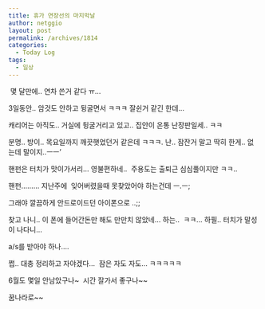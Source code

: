 ```yaml
---
title: 휴가 연장선의 마지막날
author: netggio
layout: post
permalink: /archives/1814
categories:
  - Today Log
tags:
  - 일상
---
```

&nbsp;몇 달만에.. 연차 쓴거 같다 ㅠ&#8230;&nbsp; 

3일동안.. 암것도 안하고 뒹굴면서 ㅋㅋㅋ 잘쉰거 같긴 한데&#8230;

캐리어는 아직도.. 거실에 뒹굴거리고 있고.. 집안이 온통 난장판일세.. ㅋㅋ

분명.. 방이.. 목요일까지 깨끗햇었던거 같은데 ㅋㅋㅋ. 난.. 잠잔거 말고 딱히 한게.. 없는데 말이지..ㅡㅡ&#8217;

핸펀은 터치가 맛이가서리&#8230; 영불편하네..&nbsp; 주용도는 출퇴근 심심풀이지만 ㅋㅋ..

핸펀&#8230;&#8230;&#8230; 지난주에&nbsp; 잊어버렸을때 못찾았어야 하는건데 ㅡ.ㅡ;

그래야 깔끔하게 안드로이드던 아이폰으로 ..;;

찾고 나니.. 이 폰에 들어간돈만 해도 만만치 않았네&#8230; 하는..&nbsp; ㅋㅋ&#8230; 하필.. 터치가 말성이 나다니&#8230;

a/s를 받아야 하나&#8230;. 

쩝.. 대충 정리하고 자야겠다&#8230;&nbsp; 잠은 자도 자도&#8230; ㅋㅋㅋㅋㅋ

6월도 몇일 안남았구나~&nbsp; 시간 잘가서 좋구나~~

꿈나라로~~